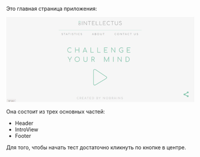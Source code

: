 Это главная страница приложения:

![MainPage](../../images/MainPage.png)

Она состоит из трех основных частей:
- Header
- IntroView
- Footer

Для того, чтобы начать тест достаточно кликнуть по кнопке в центре.
